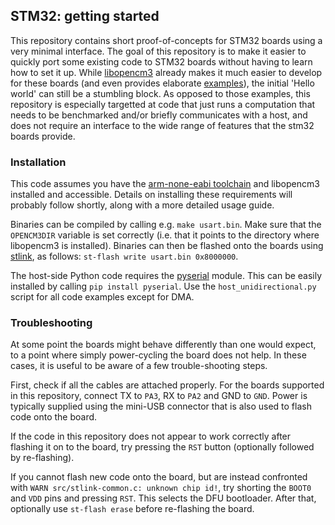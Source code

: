 ## STM32: getting started

This repository contains short proof-of-concepts for STM32 boards using a very minimal interface. The goal of this repository is to make it easier to quickly port some existing code to STM32 boards without having to learn how to set it up. While [libopencm3](https://github.com/libopencm3/libopencm3) already makes it much easier to develop for these boards (and even provides elaborate [examples](https://github.com/libopencm3/libopencm3-examples)), the initial 'Hello world' can still be a stumbling block. As opposed to those examples, this repository is especially targetted at code that just runs a computation that needs to be benchmarked and/or briefly communicates with a host, and does not require an interface to the wide range of features that the stm32 boards provide.

### Installation

This code assumes you have the [arm-none-eabi toolchain](https://launchpad.net/gcc-arm-embedded) and libopencm3 installed and accessible. Details on installing these requirements will probably follow shortly, along with a more detailed usage guide.

Binaries can be compiled by calling e.g. `make usart.bin`. Make sure that the `OPENCM3DIR` variable is set correctly (i.e. that it points to the directory where libopencm3 is installed). Binaries can then be flashed onto the boards using [stlink](https://github.com/texane/stlink), as follows: `st-flash write usart.bin 0x8000000`.

The host-side Python code requires the [pyserial](https://github.com/pyserial/pyserial) module. This can be easily installed by calling `pip install pyserial`. Use the `host_unidirectional.py` script for all code examples except for DMA.

### Troubleshooting

At some point the boards might behave differently than one would expect, to a point where simply power-cycling the board does not help. In these cases, it is useful to be aware of a few trouble-shooting steps.

First, check if all the cables are attached properly. For the boards supported in this repository, connect TX to `PA3`, RX to `PA2` and GND to `GND`. Power is typically supplied using the mini-USB connector that is also used to flash code onto the board.

If the code in this repository does not appear to work correctly after flashing it on to the board, try pressing the `RST` button (optionally followed by re-flashing).

If you cannot flash new code onto the board, but are instead confronted with `WARN src/stlink-common.c: unknown chip id!`, try shorting the `BOOT0` and `VDD` pins and pressing `RST`. This selects the DFU bootloader. After that, optionally use `st-flash erase` before re-flashing the board.
